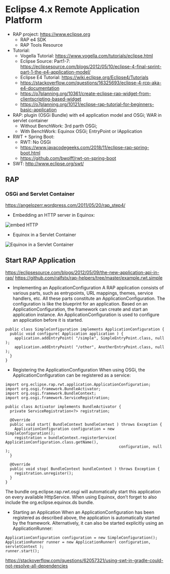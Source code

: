 # Eclipse 4.x Remote Application Platform
- RAP project: https://www.eclipse.org
     - RAP e4 SDK
     - RAP Tools Resource
- Tutorial: 
    - Vogella Tutorial: https://www.vogella.com/tutorials/eclipse.html
    - Eclipse Source: Part1-7: https://eclipsesource.com/blogs/2012/05/10/eclipse-4-final-sprint-part-1-the-e4-application-model/
    - Eclipse E4 Tutorial: https://wiki.eclipse.org/Eclipse4/Tutorials
    - https://stackoverflow.com/questions/16325693/eclipse-4-rcp-aka-e4-documentation
    - https://o7planning.org/10361/create-eclipse-rap-widget-from-clientscripting-based-widget
    - https://o7planning.org/10121/eclipse-rap-tutorial-for-beginners-basic-application
- RAP: plugin (OSGi Bundle) with e4 application model and OSGi; WAR in servlet container 
    - Without BenchWork: 3rd parth OSGi; 
    - With BenchWork: Equinox OSGi;  	EntryPoint or IApplication
- RWT + Spring Boot: 
    - RWT: No OSGi 
    - https://www.javacodegeeks.com/2018/11/eclipse-rap-spring-boot.html
    - https://github.com/bwolff/rwt-on-spring-boot
- SWT: http://www.eclipse.org/swt/

## RAP 
### OSGi and Servlet Container
https://angelozerr.wordpress.com/2011/05/20/rap_step4/
- Embedding an HTTP server in Equinox:

![embed HTTP](https://angelozerr.files.wordpress.com/2011/05/embeddinghttpserverinequinox.png?w=595)

- Equinox in a Servlet Container

![Equinox in a Servlet Container](https://angelozerr.files.wordpress.com/2011/05/equinoxinservletcontainer.png?w=595)


## Start RAP Application
https://eclipsesource.com/blogs/2012/05/09/the-new-application-api-in-rap/
https://github.com/ralfstx/rap-helpers/tree/master/example.rwt.simple
- Implementing an ApplicationConfiguration
A RAP application consists of various parts, such as entrypoints, URL mappings, themes, service handlers, etc. All these parts constitute an ApplicationConfiguration. The configuration is like the blueprint for an application. Based on an ApplicationConfiguration, the framework can create and start an application instance. An ApplicationConfiguration is used to configure an application before it is started. 
```
public class SimpleConfiguration implements ApplicationConfiguration {
  public void configure( Application application ) {
    application.addEntryPoint( "/simple", SimpleEntryPoint.class, null );
    application.addEntryPoint( "/other", AnotherEntryPoint.class, null );
  }
}
```
- Registering the ApplicationConfiguration
When using OSGi, the ApplicationConfiguration can be registered as a service:
```
import org.eclipse.rap.rwt.application.ApplicationConfiguration;
import org.osgi.framework.BundleActivator;
import org.osgi.framework.BundleContext;
import org.osgi.framework.ServiceRegistration;

public class Activator implements BundleActivator {
  private ServiceRegistration<?> registration;

  @Override
  public void start( BundleContext bundleContext ) throws Exception {
    ApplicationConfiguration configuration = new SimpleConfiguration();
    registration = bundleContext.registerService( ApplicationConfiguration.class.getName(),
                                                  configuration, null );
  }

  @Override
  public void stop( BundleContext bundleContext ) throws Exception {
    registration.unregister();
  }
}
```
The bundle org.eclipse.rap.rwt.osgi will automatically start this application on every available HttpService. When using Equinox, don’t forget to also include the org.eclipse.equinox.ds bundle.

- Starting an Application
When an ApplicationConfiguration has been registered as described above, the application is automatically started by the framework. Alternatively, it can also be started explicitly using an ApplicationRunner:
```
ApplicationConfiguration configuration = new SimpleConfiguration();
ApplicationRunner runner = new ApplicationRunner( configuration, servletContext );
runner.start();
```
https://stackoverflow.com/questions/62057321/using-swt-in-gradle-could-not-resolve-all-dependencies
